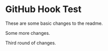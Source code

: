 # GitHub Hook Test

These are some basic changes to the readme.

Some more changes.

Third round of changes.
